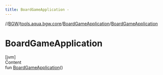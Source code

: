 ```yaml
---
title: BoardGameApplication -
---
```

//[BGW](../../../index.md)/[tools.aqua.bgw.core](../index.md)/[BoardGameApplication](index.md)/[BoardGameApplication](-board-game-application.md)



# BoardGameApplication  
[jvm]  
Content  
fun [BoardGameApplication](-board-game-application.md)()  



